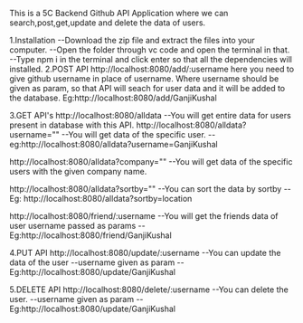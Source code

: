 This is a 5C Backend Github API Application where we can search,post,get,update and delete the data of users.

1.Installation 
    --Download the zip file and extract the files into your computer.
    --Open the folder through vc code and open the terminal in that.
    --Type npm i in the terminal and click enter so that all the dependencies will installed.
2.POST API
http://localhost:8080/add/:username
here you need to give github username in place of username.
Where username should be given as param, so that API will seach for user data and it will be added to the database.
Eg:http://localhost:8080/add/GanjiKushal

3.GET API's
http://localhost:8080/alldata
--You will get entire data for users present in database with this API.
http://localhost:8080/alldata?username=""
--You will get data of the specific user.
--eg:http://localhost:8080/alldata?username=GanjiKushal

http://localhost:8080/alldata?company=""
--You will get data of the specific users with the given company name.

http://localhost:8080/alldata?sortby=""
--You can sort the data by sortby
--Eg: http://localhost:8080/alldata?sortby=location

http://localhost:8080/friend/:username
--You will get the friends data of user
username passed as params
--Eg:http://localhost:8080/friend/GanjiKushal

4.PUT API
http://localhost:8080/update/:username
--You can update the data of the user
--username given as param
--Eg:http://localhost:8080/update/GanjiKushal

5.DELETE API
http://localhost:8080/delete/:username
--You can delete the user.
--username given as param
--Eg:http://localhost:8080/update/GanjiKushal

